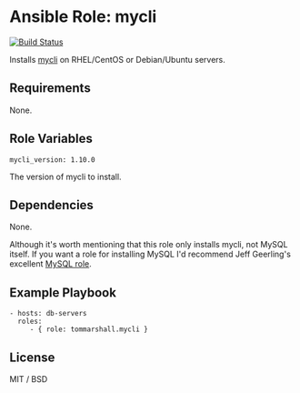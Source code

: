 Ansible Role: mycli
=========

[![Build Status](https://travis-ci.org/tommarshall/ansible-role-mycli.svg?branch=master)](https://travis-ci.org/tommarshall/ansible-role-mycli)

Installs [mycli](http://mycli.net/) on RHEL/CentOS or Debian/Ubuntu servers.

Requirements
------------

None.

Role Variables
--------------

```
mycli_version: 1.10.0
```
The version of mycli to install.

Dependencies
------------

None.

Although it's worth mentioning that this role only installs mycli, not MySQL itself. If you want a role for installing MySQL I'd recommend Jeff Geerling's excellent [MySQL role](https://github.com/geerlingguy/ansible-role-mysql).

Example Playbook
----------------

    - hosts: db-servers
      roles:
         - { role: tommarshall.mycli }

License
-------

MIT / BSD
